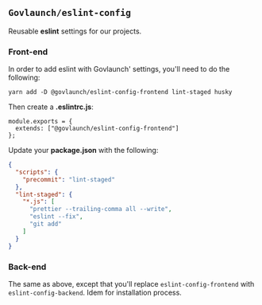 ## `Govlaunch/eslint-config`

Reusable **eslint** settings for our projects.

### Front-end

In order to add eslint with Govlaunch' settings, you'll need to do the following:

```
yarn add -D @govlaunch/eslint-config-frontend lint-staged husky
```

Then create a **.eslintrc.js**:

```JS
module.exports = {
  extends: ["@govlaunch/eslint-config-frontend"]
};
```

Update your **package.json** with the following:

```JSON
{
  "scripts": {
    "precommit": "lint-staged"
  },
  "lint-staged": {
    "*.js": [
      "prettier --trailing-comma all --write",
      "eslint --fix",
      "git add"
    ]
  }
}
```

### Back-end

The same as above, except that you'll replace `eslint-config-frontend` with `eslint-config-backend`.
Idem for installation process.
